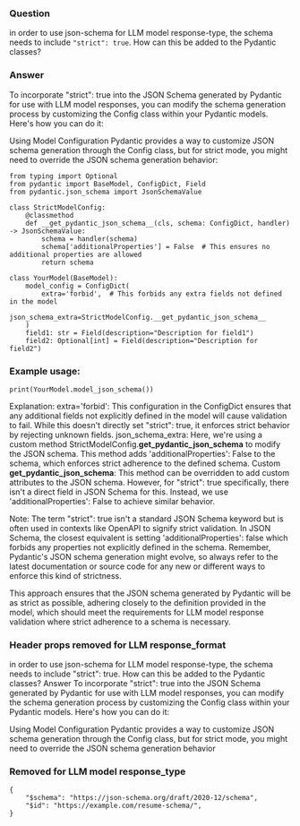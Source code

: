 ### Question
in order to use json-schema for LLM model response-type, the schema needs to include `"strict": true`. How can this be added to the Pydantic classes?

### Answer
To incorporate "strict": true into the JSON Schema generated by Pydantic for use with LLM model responses, you can modify the schema generation process by customizing the Config class within your Pydantic models. Here's how you can do it:

Using Model Configuration
Pydantic provides a way to customize JSON schema generation through the Config class, but for strict mode, you might need to override the JSON schema generation behavior:

```
from typing import Optional
from pydantic import BaseModel, ConfigDict, Field
from pydantic.json_schema import JsonSchemaValue

class StrictModelConfig:
    @classmethod
    def __get_pydantic_json_schema__(cls, schema: ConfigDict, handler) -> JsonSchemaValue:
        schema = handler(schema)
        schema['additionalProperties'] = False  # This ensures no additional properties are allowed
        return schema

class YourModel(BaseModel):
    model_config = ConfigDict(
        extra='forbid',  # This forbids any extra fields not defined in the model
        json_schema_extra=StrictModelConfig.__get_pydantic_json_schema__
    )
    field1: str = Field(description="Description for field1")
    field2: Optional[int] = Field(description="Description for field2")
```

### Example usage:
```
print(YourModel.model_json_schema())
```

Explanation:
extra='forbid': This configuration in the ConfigDict ensures that any additional fields not explicitly defined in the model will cause validation to fail. While this doesn't directly set "strict": true, it enforces strict behavior by rejecting unknown fields.
json_schema_extra: Here, we're using a custom method StrictModelConfig.__get_pydantic_json_schema__ to modify the JSON schema. This method adds 'additionalProperties': False to the schema, which enforces strict adherence to the defined schema.
Custom __get_pydantic_json_schema__: This method can be overridden to add custom attributes to the JSON schema. However, for "strict": true specifically, there isn't a direct field in JSON Schema for this. Instead, we use 'additionalProperties': False to achieve similar behavior.

Note:
The term "strict": true isn't a standard JSON Schema keyword but is often used in contexts like OpenAPI to signify strict validation. In JSON Schema, the closest equivalent is setting 'additionalProperties': false which forbids any properties not explicitly defined in the schema.
Remember, Pydantic's JSON schema generation might evolve, so always refer to the latest documentation or source code for any new or different ways to enforce this kind of strictness.

This approach ensures that the JSON schema generated by Pydantic will be as strict as possible, adhering closely to the definition provided in the model, which should meet the requirements for LLM model response validation where strict adherence to a schema is necessary.

### Header props removed for LLM response_format

in order to use json-schema for LLM model response-type, the schema needs to include "strict": true. How can this be added to the Pydantic classes?
Answer
To incorporate "strict": true into the JSON Schema generated by Pydantic for use with LLM model responses, you can modify the schema generation process by customizing the Config class within your Pydantic models. Here's how you can do it:

Using Model Configuration
Pydantic provides a way to customize JSON schema generation through the Config class, but for strict mode, you might need to override the JSON schema generation behavior


### Removed for LLM model response_type
```
{
    "$schema": "https://json-schema.org/draft/2020-12/schema",
    "$id": "https://example.com/resume-schema/",
}
```